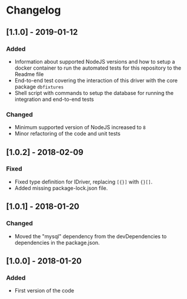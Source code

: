 # Changelog

## [1.1.0] - 2019-01-12
### Added
- Information about supported NodeJS versions and how to setup a docker container to run the automated tests for this repository to the Readme file
- End-to-end test covering the interaction of this driver with the core package `dbfixtures`
- Shell script with commands to setup the database for running the integration and end-to-end tests

### Changed
- Minimum supported version of NodeJS increased to `8`
- Minor refactoring of the code and unit tests

## [1.0.2] - 2018-02-09
### Fixed
- Fixed type definition for IDriver, replacing `[{}]` with `{}[]`.
- Added missing package-lock.json file.

## [1.0.1] - 2018-01-20
### Changed
- Moved the "mysql" dependency from the devDependencies to dependencies in the package.json.

## [1.0.0] - 2018-01-20
### Added
- First version of the code